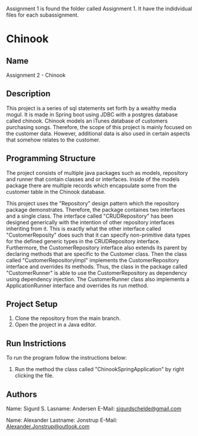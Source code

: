 Assignment 1 is found the folder called Assignment 1. It have the indidvidual files for each subassignment.

# Chinook

## Name
Assignment 2 - Chinook

## Description
This project is a series of sql statements set forth by a wealthy media mogul. It is made in Spring boot using JDBC with a postgres database called chinook.
Chinook models an iTunes database of customers purchasing songs. Therefore, the scope of this project is mainly focused on the customer data.
However, additional data is also used in certain aspects that somehow relates to the customer.

## Programming Structure
The project consists of multiple java packages such as models, repository and runner that contain classes and or interfaces.
Inside of the models package there are multiple records which encapsulate some from the customer table in the Chinook database.

This project uses the "Repository" design pattern which the repository package demonstrates.
Therefore, the package containes two interfaces and a single class.
The interface called "CRUDRepository" has been designed generically with the intention of other repository interfaces inheriting from it.
This is exactly what the other interface called "CustomerReposity" does such that it can specify non-primitive data types for the defined generic types in the CRUDRepository interface.
Furthermore, the CustomerRepository interface also extends its parent by declaring methods that are specific to the Customer class.
Then the class called "CustomerRepositoryImpl" implements the CustomerRepository interface and overrides its methods.
Thus, the class in the package called "CustomerRunner" is able to use the CustomerRepository as dependency using dependency injection.
The CustomerRunner class also implements a ApplicationRunner interface and overrides its run method.

## Project Setup
1. Clone the repository from the main branch.
2. Open the project in a Java editor.

## Run Instrictions
To run the program follow the instructions below:
1. Run the method the class called "ChinookSpringApplication" by right clicking the file.

## Authors
Name: Sigurd S.
Lasname: Andersen
E-Mail: sigurdschelde@gmail.com

Name: Alexander
Lastname: Jonstrup
E-Mail: Alexander.Jonstrup@outlook.com
